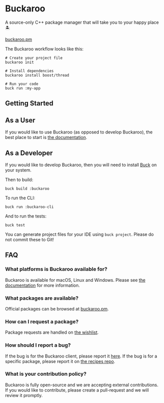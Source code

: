# Buckaroo
A source-only C++ package manager that will take you to your happy place 🏝️

[buckaroo.pm](https://www.buckaroo.pm/)

The Buckaroo workflow looks like this: 

```
# Create your project file
buckaroo init

# Install dependencies
buckaroo install boost/thread

# Run your code
buck run :my-app
```

## Getting Started

## As a User
If you would like to use Buckaroo (as opposed to develop Buckaroo), the best place to start is [the documentation](http://buckaroo.readthedocs.io/). 

## As a Developer
If you would like to develop Buckaroo, then you will need to install [Buck](https://buckbuild.com/setup/getting_started.html) on your system. 

Then to build: 
```
buck build :buckaroo
```

To run the CLI: 
```
buck run :buckaroo-cli
```

And to run the tests: 
```
buck test
```

You can generate project files for your IDE using `buck project`. Please do not commit these to Git!

## FAQ

### What platforms is Buckaroo available for?

Buckaroo is available for macOS, Linux and Windows. Please see [the documentation](http://buckaroo.readthedocs.io/) for more information. 

### What packages are available?

Official packages can be browsed at [buckaroo.pm](https://www.buckaroo.pm/). 

### How can I request a package?

Package requests are handled on [the wishlist](https://github.com/LoopPerfect/buckaroo-wishlist).

### How should I report a bug?

If the bug is for the Buckaroo client, please report it [here](https://github.com/LoopPerfect/buckaroo/issues). If the bug is for a specific package, please report it on [the recipes repo](https://github.com/LoopPerfect/buckaroo-recipes). 

### What is your contribution policy?

Buckaroo is fully open-source and we are accepting external contributions. If you would like to contribute, please create a pull-request and we will review it promptly. 

